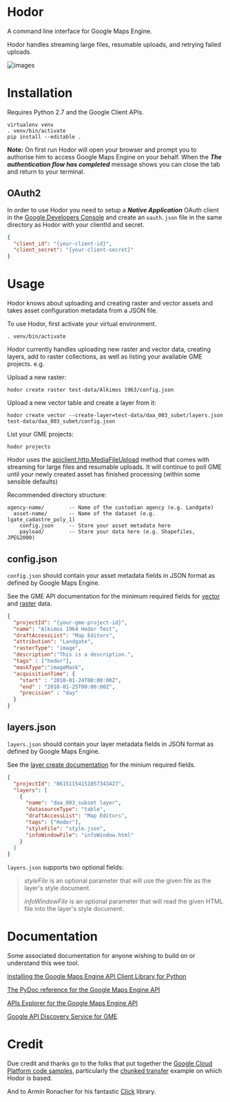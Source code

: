 # Hodor
A command line interface for Google Maps Engine.

Hodor handles streaming large files, resumable uploads, and retrying failed uploads.

![images](https://cloud.githubusercontent.com/assets/5944358/3281059/148d865e-f490-11e3-830d-a0c33bed1b47.jpeg)

# Installation
Requires Python 2.7 and the Google Client APIs.

```
virtualenv venv
. venv/bin/activate
pip install --editable .
```

**Note:** On first run Hodor will open your browser and prompt you to authorise him to access Google Maps Engine on your behalf. When the ***The authentication flow has completed*** message shows you can close the tab and return to your terminal.

## OAuth2
In order to use Hodor you need to setup a ***Native Application*** OAuth client in the [Google Developers Console](https://cloud.google.com/console) and create an ```oauth.json``` file in the same directory as Hodor with your clientId and secret.

```json
{
  "client_id": "{your-client-id}",
  "client_secret": "{your-client-secret}"
}
```

# Usage
Hodor knows about uploading and creating raster and vector assets and takes asset configuration metadata from a JSON file.

To use Hodor, first activate your virtual environment.

```
. venv/bin/activate
```

Hodor currently handles uploading new raster and vector data, creating layers, add to raster collections, as well as listing your available GME projects. e.g.

Upload a new raster:
```
hodor create raster test-data/Alkimos 1963/config.json
```

Upload a new vector table and create a layer from it:
```
hodor create vector --create-layer=test-data/daa_003_subet/layers.json test-data/daa_003_subet/config.json
```

List your GME projects:
```
hodor projects
```

Hodor uses the [apiclient.http.MediaFileUpload](https://google-api-python-client.googlecode.com/hg/docs/epy/apiclient.http.MediaFileUpload-class.html) method that comes with streaming for large files and resumable uploads. It will continue to poll GME until your newly created asset has finished processing (within some sensible defaults)

Recommended directory structure:

    agency-name/        -- Name of the custodian agency (e.g. Landgate)
      asset-name/       -- Name of the dataset (e.g. lgate_cadastre_poly_1)
        config.json     -- Store your asset metadata here
        payload/        -- Store your data here (e.g. Shapefiles, JPEG2000)

## config.json
```config.json``` should contain your asset metadata fields in JSON format as defined by Google Maps Engine.

See the GME API documentation for the minimum required fields for [vector](https://developers.google.com/maps-engine/documentation/table-upload) and [raster](https://developers.google.com/maps-engine/documentation/raster-upload) data.

```json
{
  "projectId": "{your-gme-project-id}",
  "name": "Alkimos 1964 Hodor Test",
  "draftAccessList": "Map Editors",
  "attribution": "Landgate",
  "rasterType": "image",
  "description":"This is a description.",
  "tags" : ["hodor"],
  "maskType":"imageMask",
  "acquisitionTime": {
    "start" : "2010-01-24T00:00:00Z",
    "end" : "2010-01-25T00:00:00Z",
    "precision" : "day"
  }
}
```

## layers.json
```layers.json``` should contain your layer metadata fields in JSON format as defined by Google Maps Engine.

See the [layer create documentation](https://developers.google.com/maps-engine/documentation/layer-create) for the minium required fields.

```json
{
  "projectId": "06151154151057343427",
  "layers": [
    {
      "name": "daa_003_subset layer",
      "datasourceType": "table",
      "draftAccessList": "Map Editors",
      "tags": ["Hodor"],
      "styleFile": "style.json",
      "infoWindowFile": "infoWindow.html"
    }
  ]
}
```

```layers.json``` supports two optional fields:

> *styleFile* is an optional parameter that will use the given file as the layer's style document.
>
> *infoWindowFile* is an optional parameter that will read the given HTML file into the layer's style document.

# Documentation
Some associated documentation for anyone wishing to build on or understand this wee tool.

[Installing the Google Maps Engine API Client Library for Python](https://developers.google.com/api-client-library/python/apis/mapsengine/v1)

[The PyDoc reference for the Google Maps Engine API](https://developers.google.com/resources/api-libraries/documentation/mapsengine/v1/python/latest/)

[APIs Explorer for the Google Maps Engine API](https://developers.google.com/apis-explorer/#p/mapsengine/v1/)

[Google API Discovery Service for GME](https://www.googleapis.com/discovery/v1/apis/mapsengine/v1/rest)

# Credit
Due credit and thanks go to the folks that put together the [Google Cloud Platform code samples](https://code.google.com/p/google-cloud-platform-samples/), particularly the [chunked transfer](https://code.google.com/p/google-cloud-platform-samples/source/browse/file-transfer-json/chunked_transfer.py?repo=storage) example on which Hodor is based.

And to Armin Ronacher for his fantastic [Click](http://click.pocoo.org) library.
